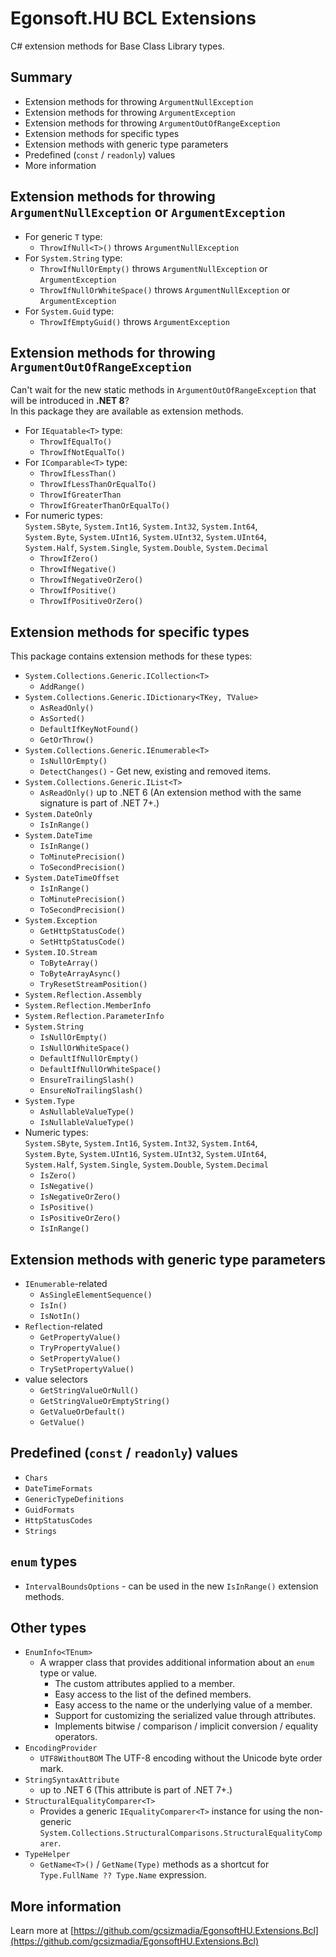 ﻿# Egonsoft.HU BCL Extensions

C# extension methods for Base Class Library types.

## Summary

- Extension methods for throwing `ArgumentNullException`
- Extension methods for throwing `ArgumentException`
- Extension methods for throwing `ArgumentOutOfRangeException`
- Extension methods for specific types
- Extension methods with generic type parameters
- Predefined (`const` / `readonly`) values
- More information

## Extension methods for throwing `ArgumentNullException` or `ArgumentException`

- For generic `T` type:
  - `ThrowIfNull<T>()` throws `ArgumentNullException`
- For `System.String` type:
  - `ThrowIfNullOrEmpty()` throws `ArgumentNullException` or `ArgumentException`
  - `ThrowIfNullOrWhiteSpace()` throws `ArgumentNullException` or `ArgumentException`
- For `System.Guid` type:
  - `ThrowIfEmptyGuid()` throws `ArgumentException`

## Extension methods for throwing `ArgumentOutOfRangeException`

Can't wait for the new static methods in `ArgumentOutOfRangeException` that will be introduced in **.NET 8**?  
In this package they are available as extension methods.

- For `IEquatable<T>` type:
  - `ThrowIfEqualTo()`
  - `ThrowIfNotEqualTo()`
- For `IComparable<T>` type:
  - `ThrowIfLessThan()`
  - `ThrowIfLessThanOrEqualTo()`
  - `ThrowIfGreaterThan`
  - `ThrowIfGreaterThanOrEqualTo()`
- For numeric types:  
  `System.SByte`, `System.Int16`, `System.Int32`, `System.Int64`,  
  `System.Byte`, `System.UInt16`, `System.UInt32`, `System.UInt64`,  
  `System.Half`, `System.Single`, `System.Double`, `System.Decimal`
  - `ThrowIfZero()`
  - `ThrowIfNegative()`
  - `ThrowIfNegativeOrZero()`
  - `ThrowIfPositive()`
  - `ThrowIfPositiveOrZero()`

## Extension methods for specific types

This package contains extension methods for these types:

- `System.Collections.Generic.ICollection<T>`
  - `AddRange()`
- `System.Collections.Generic.IDictionary<TKey, TValue>`
  - `AsReadOnly()`
  - `AsSorted()`
  - `DefaultIfKeyNotFound()`
  - `GetOrThrow()`
- `System.Collections.Generic.IEnumerable<T>`
  - `IsNullOrEmpty()`
  - `DetectChanges()` - Get new, existing and removed items.
- `System.Collections.Generic.IList<T>`
  - `AsReadOnly()` up to .NET 6 (An extension method with the same signature is part of .NET 7+.)
- `System.DateOnly`
  - `IsInRange()`
- `System.DateTime`
  - `IsInRange()`
  - `ToMinutePrecision()`
  - `ToSecondPrecision()`
- `System.DateTimeOffset`
  - `IsInRange()`
  - `ToMinutePrecision()`
  - `ToSecondPrecision()`
- `System.Exception`
  - `GetHttpStatusCode()`
  - `SetHttpStatusCode()`
- `System.IO.Stream`
  - `ToByteArray()`
  - `ToByteArrayAsync()`
  - `TryResetStreamPosition()`
- `System.Reflection.Assembly`
- `System.Reflection.MemberInfo`
- `System.Reflection.ParameterInfo`
- `System.String`
  - `IsNullOrEmpty()`
  - `IsNullOrWhiteSpace()`
  - `DefaultIfNullOrEmpty()`
  - `DefaultIfNullOrWhiteSpace()`
  - `EnsureTrailingSlash()`
  - `EnsureNoTrailingSlash()`
- `System.Type`
  - `AsNullableValueType()`
  - `IsNullableValueType()`
- Numeric types:  
  `System.SByte`, `System.Int16`, `System.Int32`, `System.Int64`,  
  `System.Byte`, `System.UInt16`, `System.UInt32`, `System.UInt64`,  
  `System.Half`, `System.Single`, `System.Double`, `System.Decimal`
  - `IsZero()`
  - `IsNegative()`
  - `IsNegativeOrZero()`
  - `IsPositive()`
  - `IsPositiveOrZero()`
  - `IsInRange()`

## Extension methods with generic type parameters

- `IEnumerable`-related
  - `AsSingleElementSequence()`
  - `IsIn()`
  - `IsNotIn()`
- `Reflection`-related
  - `GetPropertyValue()`
  - `TryPropertyValue()`
  - `SetPropertyValue()`
  - `TrySetPropertyValue()`
- value selectors
  - `GetStringValueOrNull()`
  - `GetStringValueOrEmptyString()`
  - `GetValueOrDefault()`
  - `GetValue()`

## Predefined (`const` / `readonly`) values

- `Chars`
- `DateTimeFormats`
- `GenericTypeDefinitions`
- `GuidFormats`
- `HttpStatusCodes`
- `Strings`

## `enum` types

- `IntervalBoundsOptions` - can be used in the new `IsInRange()` extension methods.

## Other types

- `EnumInfo<TEnum>`
  - A wrapper class that provides additional information about an `enum` type or value.
    - The custom attributes applied to a member.
    - Easy access to the list of the defined members.
    - Easy access to the name or the underlying value of a member.
    - Support for customizing the serialized value through attributes.
    - Implements bitwise / comparison / implicit conversion / equality operators.
- `EncodingProvider`
  - `UTF8WithoutBOM` The UTF-8 encoding without the Unicode byte order mark.
- `StringSyntaxAttribute`
  -  up to .NET 6 (This attribute is part of .NET 7+.)
- `StructuralEqualityComparer<T>`
  - Provides a generic `IEqualityComparer<T>` instance for using the non-generic `System.Collections.StructuralComparisons.StructuralEqualityComparer`.
- `TypeHelper`
  - `GetName<T>()` / `GetName(Type)` methods as a shortcut for `Type.FullName ?? Type.Name` expression.

## More information

Learn more at [https://github.com/gcsizmadia/EgonsoftHU.Extensions.Bcl](https://github.com/gcsizmadia/EgonsoftHU.Extensions.Bcl)
